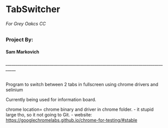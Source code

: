 # TabSwitcher
###### For Grey Oakcs CC
######
### Project By:
#### Sam Markovich
###### ___________________________________________________________________________________

Program to switch between 2 tabs in fullscreen using chrome drivers and selinium

Currently being used for information board.



chrome location= chrome binary and driver in chrome folder.
    - it stupid large tho, so it not going to Git.
    - website: https://googlechromelabs.github.io/chrome-for-testing/#stable